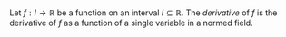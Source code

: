 Let $f: I \to \mathbb{R}$ be a function on an interval $I \subseteq \mathbb{R}$. The *derivative* of $f$ is the derivative of $f$ as a function of a single variable in a normed field.
